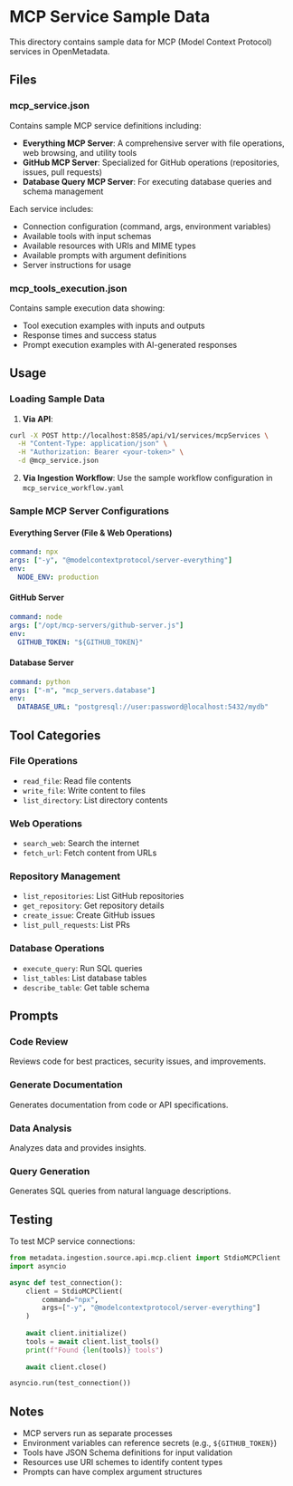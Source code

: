 # MCP Service Sample Data

This directory contains sample data for MCP (Model Context Protocol) services in OpenMetadata.

## Files

### mcp_service.json
Contains sample MCP service definitions including:
- **Everything MCP Server**: A comprehensive server with file operations, web browsing, and utility tools
- **GitHub MCP Server**: Specialized for GitHub operations (repositories, issues, pull requests)
- **Database Query MCP Server**: For executing database queries and schema management

Each service includes:
- Connection configuration (command, args, environment variables)
- Available tools with input schemas
- Available resources with URIs and MIME types
- Available prompts with argument definitions
- Server instructions for usage

### mcp_tools_execution.json
Contains sample execution data showing:
- Tool execution examples with inputs and outputs
- Response times and success status
- Prompt execution examples with AI-generated responses

## Usage

### Loading Sample Data

1. **Via API**:
```bash
curl -X POST http://localhost:8585/api/v1/services/mcpServices \
  -H "Content-Type: application/json" \
  -H "Authorization: Bearer <your-token>" \
  -d @mcp_service.json
```

2. **Via Ingestion Workflow**:
Use the sample workflow configuration in `mcp_service_workflow.yaml`

### Sample MCP Server Configurations

#### Everything Server (File & Web Operations)
```yaml
command: npx
args: ["-y", "@modelcontextprotocol/server-everything"]
env:
  NODE_ENV: production
```

#### GitHub Server
```yaml
command: node
args: ["/opt/mcp-servers/github-server.js"]
env:
  GITHUB_TOKEN: "${GITHUB_TOKEN}"
```

#### Database Server
```yaml
command: python
args: ["-m", "mcp_servers.database"]
env:
  DATABASE_URL: "postgresql://user:password@localhost:5432/mydb"
```

## Tool Categories

### File Operations
- `read_file`: Read file contents
- `write_file`: Write content to files
- `list_directory`: List directory contents

### Web Operations
- `search_web`: Search the internet
- `fetch_url`: Fetch content from URLs

### Repository Management
- `list_repositories`: List GitHub repositories
- `get_repository`: Get repository details
- `create_issue`: Create GitHub issues
- `list_pull_requests`: List PRs

### Database Operations
- `execute_query`: Run SQL queries
- `list_tables`: List database tables
- `describe_table`: Get table schema

## Prompts

### Code Review
Reviews code for best practices, security issues, and improvements.

### Generate Documentation
Generates documentation from code or API specifications.

### Data Analysis
Analyzes data and provides insights.

### Query Generation
Generates SQL queries from natural language descriptions.

## Testing

To test MCP service connections:

```python
from metadata.ingestion.source.api.mcp.client import StdioMCPClient
import asyncio

async def test_connection():
    client = StdioMCPClient(
        command="npx",
        args=["-y", "@modelcontextprotocol/server-everything"]
    )
    
    await client.initialize()
    tools = await client.list_tools()
    print(f"Found {len(tools)} tools")
    
    await client.close()

asyncio.run(test_connection())
```

## Notes

- MCP servers run as separate processes
- Environment variables can reference secrets (e.g., `${GITHUB_TOKEN}`)
- Tools have JSON Schema definitions for input validation
- Resources use URI schemes to identify content types
- Prompts can have complex argument structures
